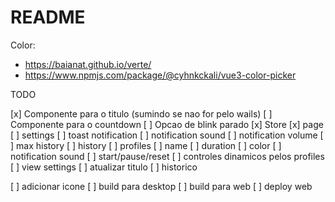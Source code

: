 # README

Color:
- https://baianat.github.io/verte/
- https://www.npmjs.com/package/@cyhnkckali/vue3-color-picker


TODO

[x] Componente para o titulo (sumindo se nao for pelo wails)
[ ] Componente para o countdown
  [ ] Opcao de blink parado
[x] Store
  [x] page
  [ ] settings
    [ ] toast notification
    [ ] notification sound
    [ ] notification volume
    [ ] max history
  [ ] history
  [ ] profiles
    [ ] name
    [ ] duration
    [ ] color
    [ ] notification sound
[ ] start/pause/reset
[ ] controles dinamicos pelos profiles
[ ] view settings
[ ] atualizar titulo
[ ] historico

[ ] adicionar icone
[ ] build para desktop
[ ] build para web
[ ] deploy web